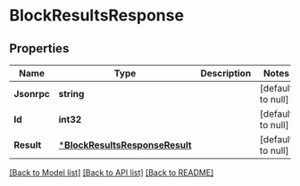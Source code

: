 # BlockResultsResponse

## Properties
Name | Type | Description | Notes
------------ | ------------- | ------------- | -------------
**Jsonrpc** | **string** |  | [default to null]
**Id** | **int32** |  | [default to null]
**Result** | [***BlockResultsResponseResult**](BlockResultsResponse_result.md) |  | [default to null]

[[Back to Model list]](../README.md#documentation-for-models) [[Back to API list]](../README.md#documentation-for-api-endpoints) [[Back to README]](../README.md)

